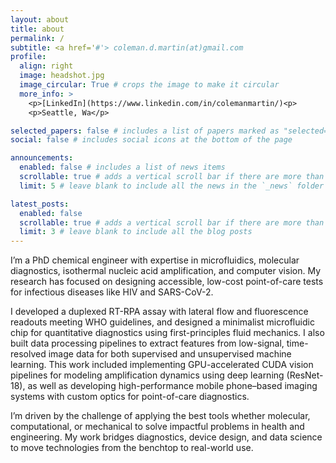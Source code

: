 ```yaml
---
layout: about
title: about
permalink: /
subtitle: <a href='#'> coleman.d.martin(at)gmail.com
profile:
  align: right
  image: headshot.jpg
  image_circular: True # crops the image to make it circular
  more_info: >
    <p>[LinkedIn](https://www.linkedin.com/in/colemanmartin/)<p>
    <p>Seattle, Wa</p>

selected_papers: false # includes a list of papers marked as "selected={true}"
social: false # includes social icons at the bottom of the page

announcements:
  enabled: false # includes a list of news items
  scrollable: true # adds a vertical scroll bar if there are more than 3 news items
  limit: 5 # leave blank to include all the news in the `_news` folder

latest_posts:
  enabled: false
  scrollable: true # adds a vertical scroll bar if there are more than 3 new posts items
  limit: 3 # leave blank to include all the blog posts
---
```


I’m a PhD chemical engineer with expertise in microfluidics, molecular diagnostics, isothermal nucleic acid amplification, and computer vision. My research has focused on designing accessible, low-cost point-of-care tests for infectious diseases like HIV and SARS-CoV-2.

I developed a duplexed RT-RPA assay with lateral flow and fluorescence readouts meeting WHO guidelines, and designed a minimalist microfluidic chip for quantitative diagnostics using first-principles fluid mechanics. I also built data processing pipelines to extract features from low-signal, time-resolved image data for both supervised and unsupervised machine learning. This work included implementing GPU-accelerated CUDA vision pipelines for modeling amplification dynamics using deep learning (ResNet-18), as well as developing high-performance mobile phone–based imaging systems with custom optics for point-of-care diagnostics.

I’m driven by the challenge of applying the best tools whether molecular, computational, or mechanical to solve impactful problems in health and engineering. My work bridges diagnostics, device design, and data science to move technologies from the benchtop to real-world use.

